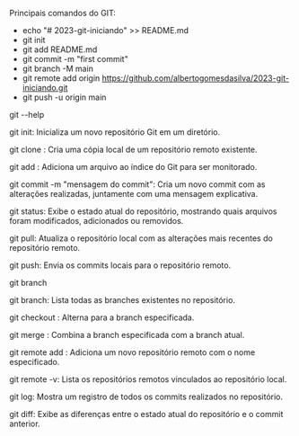 Principais comandos do GIT:

* echo "# 2023-git-iniciando" >> README.md
* git init
* git add README.md
* git commit -m "first commit"
* git branch -M main
* git remote add origin https://github.com/albertogomesdasilva/2023-git-iniciando.git
* git push -u origin main

git --help

git init: Inicializa um novo repositório Git em um diretório.

git clone <URL>: Cria uma cópia local de um repositório remoto existente.

git add <arquivo>: Adiciona um arquivo ao índice do Git para ser monitorado.

git commit -m "mensagem do commit": Cria um novo commit com as alterações realizadas, juntamente com uma mensagem explicativa.

git status: Exibe o estado atual do repositório, mostrando quais arquivos foram modificados, adicionados ou removidos.

git pull: Atualiza o repositório local com as alterações mais recentes do repositório remoto.

git push: Envia os commits locais para o repositório remoto.

git branch <nome-da-nova-branch>

git branch: Lista todas as branches existentes no repositório.

git checkout <branch>: Alterna para a branch especificada.

git merge <branch>: Combina a branch especificada com a branch atual.

git remote add <nome> <URL>: Adiciona um novo repositório remoto com o nome especificado.

git remote -v: Lista os repositórios remotos vinculados ao repositório local.

git log: Mostra um registro de todos os commits realizados no repositório.

git diff: Exibe as diferenças entre o estado atual do repositório e o commit anterior.